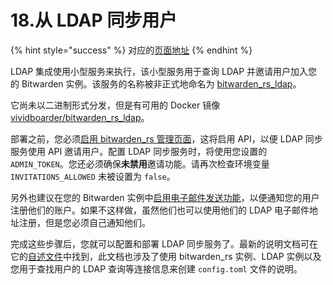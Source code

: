 # 18.从 LDAP 同步用户

{% hint style="success" %}
对应的[页面地址](https://github.com/dani-garcia/bitwarden_rs/wiki/Syncing-users-from-LDAP)
{% endhint %}

LDAP 集成使用小型服务来执行，该小型服务用于查询 LDAP 并邀请用户加入您的 Bitwarden 实例。该服务的名称被非正式地命名为 [bitwarden\_rs\_ldap](https://github.com/ViViDboarder/bitwarden_rs_ldap)。

它尚未以二进制形式分发，但是有可用的 Docker 镜像 [vividboarder/bitwarden\_rs\_ldap](https://hub.docker.com/r/vividboarder/bitwarden_rs_ldap)。

部署之前，您必须[启用 bitwarden\_rs 管理页面](enabling-admin-page.md)，这将启用 API，以便 LDAP 同步服务使用 API 邀请用户。配置 LDAP 同步服务时，将使用您设置的 `ADMIN_TOKEN`。您还必须确保**未禁用**邀请功能。请再次检查环境变量 `INVITATIONS_ALLOWED` 未被设置为 `false`。

另外也建议在您的 Bitwarden 实例中[启用电子邮件发送功能](smtp-configuration.md)，以便通知您的用户注册他们的账户。如果不这样做，虽然他们也可以使用他们的 LDAP 电子邮件地址注册，但是您必须自己通知他们。

完成这些步骤后，您就可以配置和部署 LDAP 同步服务了。最新的说明文档可在它的[自述文件](https://github.com/ViViDboarder/bitwarden_rs_ldap)中找到，此文档也涉及了使用 bitwarden\_rs 实例、LDAP 实例以及您用于查找用户的 LDAP 查询等连接信息来创建 `config.toml` 文件的说明。

